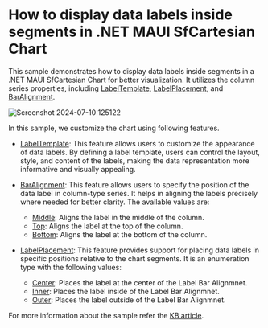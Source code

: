 # How to display data labels inside segments in .NET MAUI SfCartesian Chart

This sample demonstrates how to display data labels inside segments in a .NET MAUI SfCartesian Chart for better visualization. It utilizes the column series properties, including [LabelTemplate](https://help.syncfusion.com/cr/maui/Syncfusion.Maui.Charts.ChartSeries.html?tabs=tabid-9%2Ctabid-11%2Ctabid-5%2Ctabid-7%2Ctabid-18%2Ctabid-1%2Ctabid-22%2Ctabid-24%2Ctabid-16%2Ctabid-20%2Ctabid-14%2Ctabid-13%2Ctabid-3#Syncfusion_Maui_Charts_ChartSeries_LabelTemplate), [LabelPlacement](https://help.syncfusion.com/cr/maui/Syncfusion.Maui.Charts.ChartDataLabelSettings.html?tabs=tabid-5%2Ctabid-3%2Ctabid-1#Syncfusion_Maui_Charts_ChartDataLabelSettings_LabelPlacement), and [BarAlignment](https://help.syncfusion.com/cr/maui/Syncfusion.Maui.Charts.CartesianDataLabelSettings.html?tabs=tabid-1%2Ctabid-3%2Ctabid-5#Syncfusion_Maui_Charts_CartesianDataLabelSettings_BarAlignment).

![Screenshot 2024-07-10 125122](https://github.com/SyncfusionExamples/How-to-display-data-labels-inside-segments-in-.NET-MAUI-SfCartesian-Chart/assets/124584591/d7bd2fba-715c-4c01-8e91-eb63b2698906)

In this sample, we customize the chart using following features.

* [LabelTemplate](https://help.syncfusion.com/cr/maui/Syncfusion.Maui.Charts.ChartSeries.html#Syncfusion_Maui_Charts_ChartSeries_LabelTemplate): This feature allows users to customize the appearance of data labels. By defining a label template, users can control the layout, style, and content of the labels, making the data representation more informative and visually appealing.

* [BarAlignment](https://help.syncfusion.com/cr/maui/Syncfusion.Maui.Charts.CartesianDataLabelSettings.html#Syncfusion_Maui_Charts_CartesianDataLabelSettings_BarAlignment): This feature allows users to specify the position of the data label in column-type series. It helps in aligning the labels precisely where needed for better clarity. The available values are:

    * [Middle](https://help.syncfusion.com/cr/maui/Syncfusion.Maui.Charts.DataLabelAlignment.html#Syncfusion_Maui_Charts_DataLabelAlignment_Middle): Aligns the label in the middle of the column.
    * [Top](https://help.syncfusion.com/cr/maui/Syncfusion.Maui.Charts.DataLabelAlignment.html#Syncfusion_Maui_Charts_DataLabelAlignment_Top): Aligns the label at the top of the column.
    * [Bottom](https://help.syncfusion.com/cr/maui/Syncfusion.Maui.Charts.DataLabelAlignment.html#Syncfusion_Maui_Charts_DataLabelAlignment_Bottom): Aligns the label at the bottom of the column.
 
* [LabelPlacement](https://help.syncfusion.com/cr/maui/Syncfusion.Maui.Charts.ChartDataLabelSettings.html#Syncfusion_Maui_Charts_ChartDataLabelSettings_LabelPlacement): This feature provides support for placing data labels in specific positions relative to the chart segments. It is an enumeration type with the following values:

    * [Center](https://help.syncfusion.com/cr/maui/Syncfusion.Maui.Charts.DataLabelPlacement.html#Syncfusion_Maui_Charts_DataLabelPlacement_Center): Places the label at the center of the Label Bar Alignmnet.
    * [Inner](https://help.syncfusion.com/cr/maui/Syncfusion.Maui.Charts.DataLabelPlacement.html#Syncfusion_Maui_Charts_DataLabelPlacement_Inner): Places the label inside of the Label Bar Alignmnet.
    * [Outer](https://help.syncfusion.com/cr/maui/Syncfusion.Maui.Charts.DataLabelPlacement.html#Syncfusion_Maui_Charts_DataLabelPlacement_Outer): Places the label outside of the Label Bar Alignmnet.

For more information about the sample refer the [KB article]().
